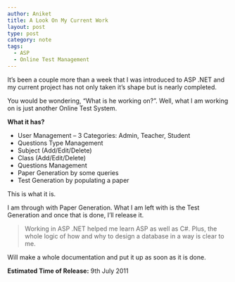 ```yaml
---
author: Aniket
title: A Look On My Current Work
layout: post
type: post
category: note
tags:
  - ASP
  - Online Test Management
---
```

It’s been a couple more than a week that I was introduced to ASP .NET and my current project has not only taken it’s shape but is nearly completed.

You would be wondering, “What is he working on?”. Well, what I am working on is just another Online Test System.

**What it has?**

*   User Management – 3 Categories: Admin, Teacher, Student
*   Questions Type Management
*   Subject (Add/Edit/Delete)
*   Class (Add/Edit/Delete)
*   Questions Management
*   Paper Generation by some queries
*   Test Generation by populating a paper

This is what it is.

I am through with Paper Generation. What I am left with is the Test Generation and once that is done, I’ll release it.

> Working in ASP .NET helped me learn ASP as well as C#. Plus, the whole logic of how and why to design a database in a way is clear to me.

Will make a whole documentation and put it up as soon as it is done.

**Estimated Time of Release:** 9th July 2011